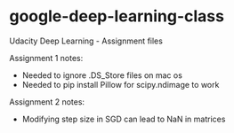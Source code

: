 # google-deep-learning-class
Udacity Deep Learning - Assignment files

Assignment 1 notes:

- Needed to ignore .DS_Store files on mac os
- Needed to pip install Pillow for scipy.ndimage to work

Assignment 2 notes:

- Modifying step size in SGD can lead to NaN in matrices